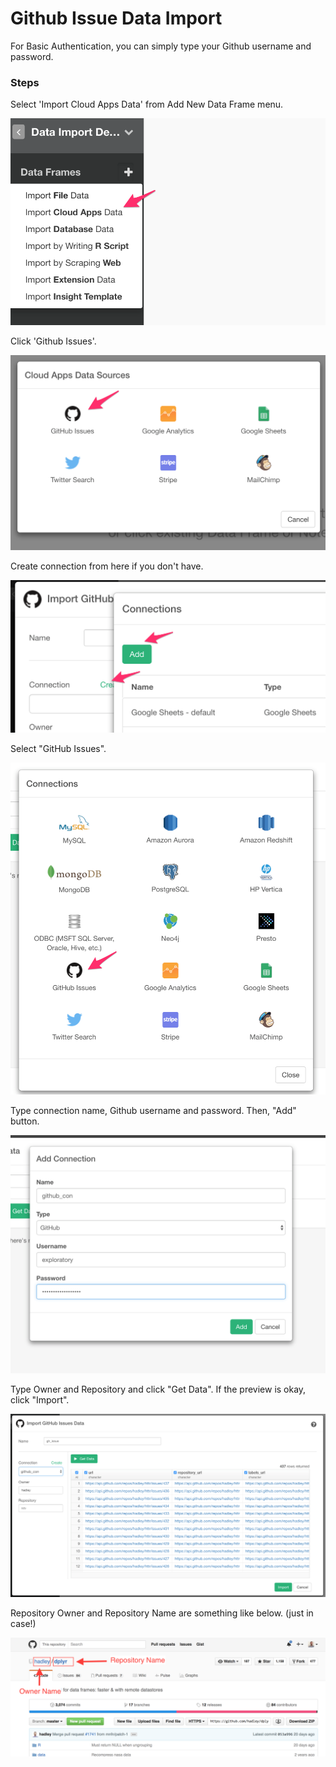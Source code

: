 # Github Issue Data Import

For Basic Authentication, you can simply type your Github username and password.

### Steps

Select 'Import Cloud Apps Data' from Add New Data Frame menu.

![](images/import-cloudapps.png)

Click 'Github Issues'.

![](images/github-data-menu.png)

Create connection from here if you don't have.

![](images/github-con-open.png)

Select "GitHub Issues".

![](images/select_github.png)

Type connection name, Github username and password. Then, "Add" button.

![](images/github-setting11.png)

Type Owner and Repository and click "Get Data". If the preview is okay, click "Import".

![](images/gh_preview.png)

Repository Owner and Repository Name are something like below. (just in case!)

![](images/github-setting10.png)
